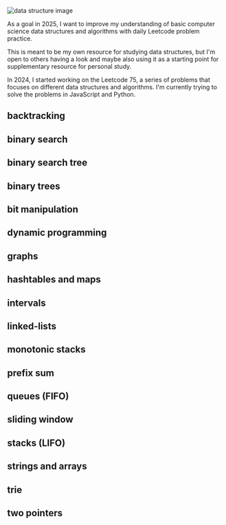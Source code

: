 ![data structure image](data-structures-image.png)

As a goal in 2025, I want to improve my understanding of basic computer science data structures and algorithms with daily Leetcode problem practice. 

This is meant to be my own resource for studying data structures, but I'm open to others having a look and maybe also using it as a starting point for supplementary resource for personal study. 

In 2024, I started working on the Leetcode 75, a series of problems that focuses on different data structures and algorithms. I'm currently trying to solve the problems in JavaScript and Python. 

## backtracking 

## binary search

## binary search tree

## binary trees

## bit manipulation

## dynamic programming 

## graphs

## hashtables and maps

## intervals 

## linked-lists

## monotonic stacks

## prefix sum

## queues (FIFO)

## sliding window

## stacks (LIFO)

## strings and arrays

## trie

## two pointers
